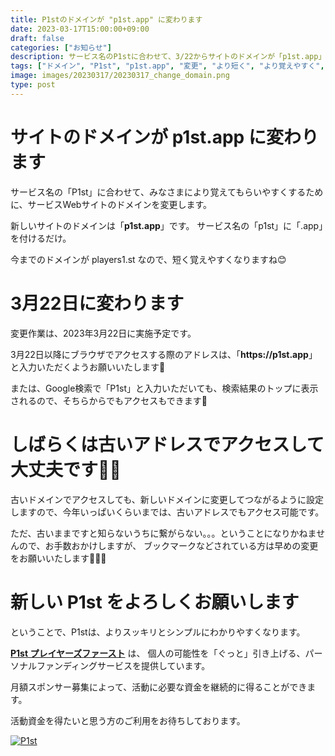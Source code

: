 ```yaml
---
title: P1stのドメインが "p1st.app" に変わります
date: 2023-03-17T15:00:00+09:00
draft: false
categories: ["お知らせ"]
description: サービス名のP1stに合わせて、3/22からサイトのドメインが「p1st.app」に変わります。より短く、みなさんに覚えてもらいやすくなります。
tags: ["ドメイン", "P1st", "p1st.app", "変更", "より短く", "より覚えやすく", "お知らせ"]
image: images/20230317/20230317_change_domain.png
type: post
---
```

# サイトのドメインが p1st.app に変わります

サービス名の「P1st」に合わせて、みなさまにより覚えてもらいやすくするために、サービスWebサイトのドメインを変更します。

新しいサイトのドメインは「**p1st.app**」です。
サービス名の「p1st」に「.app」を付けるだけ。

今までのドメインが players1.st なので、短く覚えやすくなりますね😊

# 3月22日に変わります

変更作業は、2023年3月22日に実施予定です。

3月22日以降にブラウザでアクセスする際のアドレスは、「**https:\//p1st.app**」 と入力いただくようお願いいたします🙏

または、Google検索で「P1st」と入力いただいても、検索結果のトップに表示されるので、そちらからでもアクセスもできます🔎

# しばらくは古いアドレスでアクセスして大丈夫です🙆‍♂️

古いドメインでアクセスしても、新しいドメインに変更してつながるように設定しますので、今年いっぱいくらいまでは、古いアドレスでもアクセス可能です。

ただ、古いままですと知らないうちに繋がらない。。。ということになりかねませんので、お手数おかけしますが、
ブックマークなどされている方は早めの変更をお願いいたします🙇🏻‍♂️

# 新しい P1st をよろしくお願いします

ということで、P1stは、よりスッキリとシンプルにわかりやすくなります。

**[P1st プレイヤーズファースト][p1st_site]** は、
個人の可能性を「ぐっと」引き上げる、パーソナルファンディングサービスを提供しています。

月額スポンサー募集によって、活動に必要な資金を継続的に得ることができます。

活動資金を得たいと思う方のご利用をお待ちしております。

[![P1st](images/logo.png)][p1st_site]


[p1st_site]: https://players1.st

